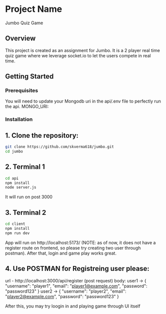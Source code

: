 # Project Name
Jumbo Quiz Game

## Overview
This project is created as an assignment for Jumbo. It is a 2 player real time quiz game where we leverage socket.io to let the users compete in real time.

## Getting Started

### Prerequisites
You will need to update your Mongodb uri in the api/.env file to perfectly run the api.
MONGO_URI:

### Installation
## 1. Clone the repository:
   ```bash
   git clone https://github.com/skverma618/jumbo.git
   cd jumbo
   ```

## 2. Terminal 1
   ```bash
   cd api
   npm install
   node server.js
   ```

   It will run on post 3000

## 3. Terminal 2
   ```bash
   cd client
   npm install
   npm run dev
   ```
   App will run on http://localhost:5173/
   (NOTE: as of now, it does not have a register route on frontend, so please try creating two user through postman). After that, login and game play works great.

## 4. Use POSTMAN for Registreing user please:
   url - http://localhost:3000/api/register (post request)
   body:
    user1 -> { "username": "player1", "email": "player1@example.com", "password": "password123" }
    user2 -> { "username": "player2", "email": "player2@example.com", "password": "password123" }


After this, you may try loogin in and playing game through UI itself